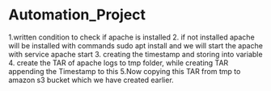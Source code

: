 # Automation_Project
1.written condition to check if apache is installed
2. if not installed apache will be installed with commands sudo apt install and we will start the apache with service apache start
3. creating the timestamp and storing into variable
4. create the TAR of apache logs to tmp folder, while creating TAR appending the Timestamp to this
5.Now copying this TAR from tmp to amazon s3 bucket which we have created earlier.